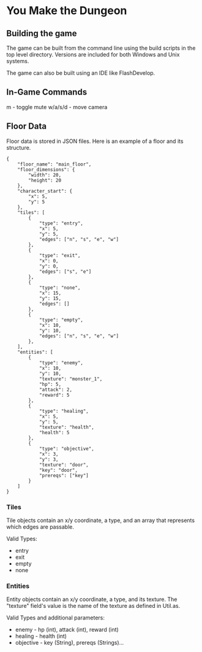 # You Make the Dungeon

## Building the game
The game can be built from the command line using the build scripts in the top level directory. Versions are included for both Windows and Unix systems.

The game can also be built using an IDE like FlashDevelop.

## In-Game Commands
m - toggle mute
w/a/s/d - move camera

## Floor Data

Floor data is stored in JSON files. Here is an example of a floor and its structure.

```
{
	"floor_name": "main_floor",
	"floor_dimensions": {
		"width": 20,
		"height": 20
	},
	"character_start": {
		"x": 5,
		"y": 5
	},
	"tiles": [
		{
			"type": "entry",
			"x": 5,
			"y": 5,
			"edges": ["n", "s", "e", "w"]
		},
		{
			"type": "exit",
			"x": 0,
			"y": 0,
			"edges": ["s", "e"]
		},
		{
			"type": "none",
			"x": 15,
			"y": 15,
			"edges": []
		},
		{
			"type": "empty",
			"x": 10,
			"y": 10,
			"edges": ["n", "s", "e", "w"]
		},
	],
	"entities": [
		{
			"type": "enemy",
			"x": 10,
			"y": 10,
			"texture": "monster_1",
			"hp": 5,
			"attack": 2,
			"reward": 5
		},
		{
			"type": "healing",
			"x": 5,
			"y": 5,
			"texture": "health",
			"health": 5
		},
		{
			"type": "objective",
			"x": 3,
			"y": 3,
			"texture": "door",
			"key": "door",
			"prereqs": ["key"]
		}
	]
}
```

### Tiles
Tile objects contain an x/y coordinate, a type, and an array that represents which edges are passable.

Valid Types:
* entry
* exit
* empty
* none

### Entities
Entity objects contain an x/y coordinate, a type, and its texture. The "texture" field's value is the name of the texture as defined in Util.as.

Valid Types and additional parameters:
* enemy     - hp (int), attack (int), reward (int)
* healing   - health (int)
* objective - key (String), prereqs (Strings)...
